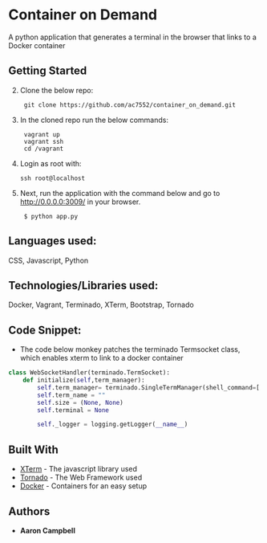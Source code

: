 
# Container on Demand 	

A python application that generates a terminal in the browser that links to a Docker container

## Getting Started

2. Clone the below repo:

        git clone https://github.com/ac7552/container_on_demand.git

3. In the cloned repo run the below commands:

        vagrant up 
        vagrant ssh
        cd /vagrant
        
 4. Login as root with: 
 
        ssh root@localhost

5. Next, run the application with the command below and go to http://0.0.0.0:3009/ in your browser.

        $ python app.py


## Languages used:
   CSS, Javascript, Python

## Technologies/Libraries used:
  Docker, Vagrant, Terminado, XTerm, Bootstrap, Tornado
  

## Code Snippet:

  - The code below monkey patches the terminado Termsocket class, which enables xterm to link to a docker container
````Python
class WebSocketHandler(terminado.TermSocket):
    def initialize(self,term_manager):
        self.term_manager= terminado.SingleTermManager(shell_command=['sudo', 'docker' ,'exec' ,'-it',       self.request.uri.split('/')[-1], 'sh'])
        self.term_name = ""
        self.size = (None, None)
        self.terminal = None

        self._logger = logging.getLogger(__name__)
````


## Built With

* [XTerm](https://xtermjs.org/) - The javascript library used
* [Tornado](https://www.tornadoweb.org/en/stable/) - The Web Framework used
* [Docker](https://docs.docker.com/docker-for-mac/install/) - Containers for an easy setup



## Authors

* **Aaron Campbell**


